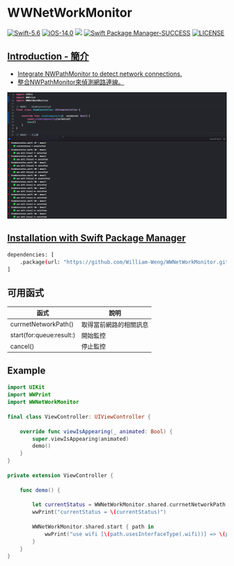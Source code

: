# WWNetWorkMonitor

[![Swift-5.6](https://img.shields.io/badge/Swift-5.6-orange.svg?style=flat)](https://developer.apple.com/swift/) [![iOS-14.0](https://img.shields.io/badge/iOS-14.0-pink.svg?style=flat)](https://developer.apple.com/swift/) ![](https://img.shields.io/github/v/tag/William-Weng/WWNetWorkMonitor) [![Swift Package Manager-SUCCESS](https://img.shields.io/badge/Swift_Package_Manager-SUCCESS-blue.svg?style=flat)](https://developer.apple.com/swift/) [![LICENSE](https://img.shields.io/badge/LICENSE-MIT-yellow.svg?style=flat)](https://developer.apple.com/swift/)

## [Introduction - 簡介](https://swiftpackageindex.com/William-Weng)
- [Integrate NWPathMonitor to detect network connections.](https://developer.apple.com/documentation/network/nwpathmonitor)
- [整合NWPathMonitor來偵測網路連線。](https://medium.com/彼得潘的-swift-ios-app-開發問題解答集/利用-nwpathmonitor-偵測網路連線-58e3c6aa2832)

![WWNetWorkMonitor](./Example.png)

## [Installation with Swift Package Manager](https://medium.com/彼得潘的-swift-ios-app-開發問題解答集/使用-spm-安裝第三方套件-xcode-11-新功能-2c4ffcf85b4b)
```bash
dependencies: [
    .package(url: "https://github.com/William-Weng/WWNetWorkMonitor.git", .upToNextMajor(from: "1.0.0"))
]
```

## 可用函式
|函式|說明|
|-|-|
|currnetNetworkPath()|取得當前網路的相關訊息|
|start(for:queue:result:)|開始監控|
|cancel()|停止監控|

## Example
```swift
import UIKit
import WWPrint
import WWNetWorkMonitor

final class ViewController: UIViewController {
    
    override func viewIsAppearing(_ animated: Bool) {
        super.viewIsAppearing(animated)
        demo()
    }
}

private extension ViewController {
    
    func demo() {
        
        let currentStatus = WWNetWorkMonitor.shared.currnetNetworkPath().status
        wwPrint("currentStatus = \(currentStatus)")

        WWNetWorkMonitor.shared.start { path in
            wwPrint("use wifi [\(path.usesInterfaceType(.wifi))] => \(path.status)")
        }
    }
}
```
